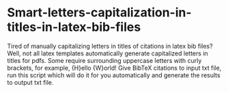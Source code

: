 # Smart-letters-capitalization-in-titles-in-latex-bib-files
Tired of manually capitalizing letters in titles of citations in latex bib files? Well, not all latex templates automatically generate capitalized letters in titles for pdfs. Some require surrounding uppercase letters with curly brackets, for example, {H}ello {W}orld! Give BibTeX citations to input txt file, run this script which will do it for you automatically and generate the results to output txt file.
